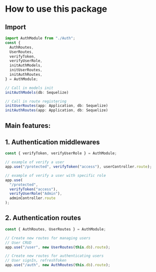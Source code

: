 # How to use this package

## Import

```javascript
import AuthModule from "./Auth";
const {
  AuthRoutes,
  UserRoutes,
  verifyToken,
  verifyUserRole,
  initAuthModels,
  initUserRoutes,
  initAuthRoutes,
} = AuthModule;

// Call in models init
initAuthModels(db: Sequelize)

// Call in route registering
initUserRoutes(app: Application, db: Sequelize)
initAuthRoutes(app: Application, db: Sequelize)
```

## Main features:

## 1. Authentication middlewares

```javascript
const { verifyToken, verifyUserRole } = AuthModule;

// example of verify a user
app.use("/protected", verifyToken("access"), userController.route);

// example of verify a user with specific role
app.use(
  "/protected",
  verifyToken("access"),
  verifyUserRole("Admin"),
  adminController.route
);
```

## 2. Authentication routes

```javascript
const { AuthRoutes, UserRoutes } = AuthModule;

// Create new routes for managing users
// User CRUD
app.use("/user", new UserRoutes(this.db).route);

// Create new routes for authenticating users
// User signIn, refreshToken
app.use("/auth", new AuthRoutes(this.db).route);
```
